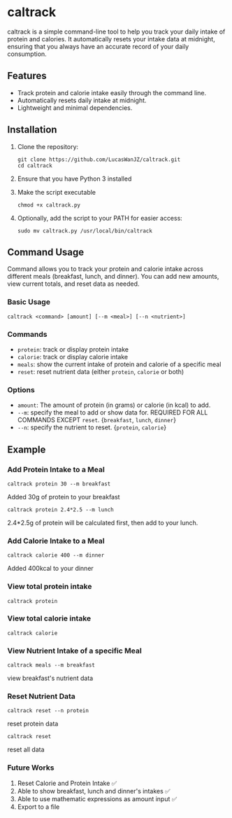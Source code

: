 # caltrack

caltrack is a simple command-line tool to help you track your daily intake of protein and calories. It automatically resets your intake data at midnight, ensuring that you always have an accurate record of your daily consumption.

## Features

- Track protein and calorie intake easily through the command line.
- Automatically resets daily intake at midnight.
- Lightweight and minimal dependencies.

## Installation

1. Clone the repository:

   ```
   git clone https://github.com/LucasWanJZ/caltrack.git
   cd caltrack
   ```

2. Ensure that you have Python 3 installed
3. Make the script executable
   ```
   chmod +x caltrack.py
   ```
4. Optionally, add the script to your PATH for easier access:
   ```
   sudo mv caltrack.py /usr/local/bin/caltrack
   ```

## Command Usage

Command allows you to track your protein and calorie intake across different meals (breakfast, lunch, and dinner).
You can add new amounts, view current totals, and reset data as needed.

### Basic Usage

```
caltrack <command> [amount] [--m <meal>] [--n <nutrient>]
```

### Commands

- `protein`: track or display protein intake
- `calorie`: track or display calorie intake
- `meals`: show the current intake of protein and calorie of a specific meal
- `reset`: reset nutrient data (either `protein`, `calorie` or both)

### Options

- `amount`: The amount of protein (in grams) or calorie (in kcal) to add.
- `--m`: specify the meal to add or show data for. REQUIRED FOR ALL COMMANDS EXCEPT `reset`. {`breakfast`, `lunch`, `dinner`}
- `--n`: specify the nutrient to reset. {`protein`, `calorie`}

## Example

### Add Protein Intake to a Meal

```
caltrack protein 30 --m breakfast
```

Added 30g of protein to your breakfast

```
caltrack protein 2.4*2.5 --m lunch
```

2.4\*2.5g of protein will be calculated first, then add to your lunch.

### Add Calorie Intake to a Meal

```
caltrack calorie 400 --m dinner
```

Added 400kcal to your dinner

### View total protein intake

```
caltrack protein
```

### View total calorie intake

```
caltrack calorie
```

### View Nutrient Intake of a specific Meal

```
caltrack meals --m breakfast
```

view breakfast's nutrient data

### Reset Nutrient Data

```
caltrack reset --n protein
```

reset protein data

```
caltrack reset
```

reset all data

### Future Works

1. Reset Calorie and Protein Intake ✅
2. Able to show breakfast, lunch and dinner's intakes ✅
3. Able to use mathematic expressions as amount input ✅
4. Export to a file
